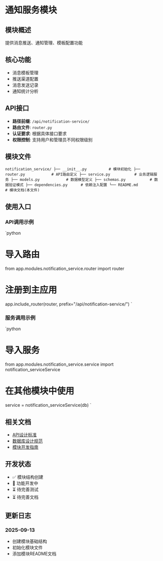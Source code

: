# 通知服务模块

## 模块概述

提供消息推送、通知管理、模板配置功能

## 核心功能

- 消息模板管理
- 推送渠道配置
- 消息发送记录
- 通知统计分析

## API接口

- **路径前缀**: `/api/notification-service/`
- **路由文件**: `router.py`
- **认证要求**: 根据具体接口要求
- **权限控制**: 支持用户和管理员不同权限级别

## 模块文件

`
notification_service/
├── __init__.py          # 模块初始化
├── router.py            # API路由定义
├── service.py           # 业务逻辑服务
├── models.py            # 数据模型定义
├── schemas.py           # 数据验证模式
├── dependencies.py      # 依赖注入配置
└── README.md           # 模块文档(本文件)
`

## 使用入口

### API调用示例

`python
# 导入路由
from app.modules.notification_service.router import router

# 注册到主应用
app.include_router(router, prefix="/api/notification-service/")
`

### 服务调用示例

`python
# 导入服务
from app.modules.notification_service.service import notification_serviceService

# 在其他模块中使用
service = notification_serviceService(db)
`

## 相关文档

- [API设计标准](../../../docs/standards/api-standards.md)
- [数据库设计规范](../../../docs/standards/database-standards.md)
- [模块开发指南](../../../docs/development/module-development-guide.md)

## 开发状态

- ✅ 模块结构创建
- 🔄 功能开发中
- ⏳ 待完善测试
- ⏳ 待完善文档

## 更新日志

### 2025-09-13
- 创建模块基础结构
- 初始化模块文件
- 添加模块README文档
